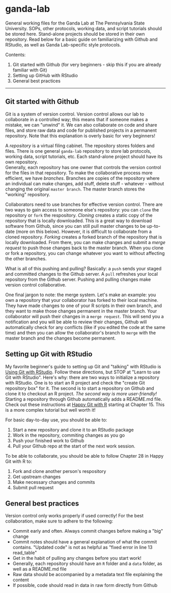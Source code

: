 # ganda-lab
General working files for the Ganda Lab at The Pennsylvania State University. SOPs, other protocols, working data, and script tutorials should be stored here. Stand-alone projects should be stored in their own repository. Read below for a basic guide on familiarizing with Github and RStudio, as well as Ganda Lab-specific style protocols.  

Contents:  
1. Git started with Github (for very beginners - skip this if you are already familiar with Git)
2. Setting up GitHub with RStudio
3. General best practices
---  


## Git started with Github  

Git is a system of version control. Version control allows our lab to collaborate in a controlled way; this means that if someone makes a mistake, we can "unwind" it. We can also collaborate on code and share files, and store raw data and code for published projects in a permanent repository. Note that this explanation is overly basic for very beginners!  

A *repository* is a virtual filing cabinet. The repository stores folders and files. There is one general `ganda-lab` repository to store lab protocols, working data, script tutorials, etc. Each stand-alone project should have its own repository.  
Generally, each repository has one owner that controls the version control for the files in that repository. To make the collaborative process more efficient, we have *branches*. Branches are copies of the repository where an individual can make changes, add stuff, delete stuff - whatever - without changing the original `master branch`. The master branch stores the "working" repository.  

Collaborators need to use branches for effective version control. There are two ways to gain access to someone else's repository: you can `clone` the repository or `fork` the respository. *Cloning* creates a static copy of the repository that is locally downloaded. This is a great way to download software from Github, since you can still pull master changes to be up-to-date (more on this below). However, it is difficult to collaborate from a cloned repository. *Forking* creates a forked branch of the repository that is locally downloaded. From there, you can make changes and submit a *merge request* to push those changes back to the master branch. When you clone or fork a repository, you can change whatever you want to without affecting the other branches. 

What is all of this pushing and pulling? Basically: a `push` sends your staged and committed changes to the Github server. A `pull` refreshes your local repository from the Github server. Pushing and pulling changes make version control collaborative.

One final jargon to note: the merge system. Let's make an example: you own a repository that your collaborator has forked to their local machine. They have made changes to one of your R scripts in their own branch, and they want to make those changes permanent in the master branch. Your collaborator will push their changes in a `merge request`. This will send you a notification and you will be able to review their changes, Github will automatically check for any conflicts (like if you edited the code at the same time) and then you can allow the collaborator's branch to `merge` with the master branch and the changes become permanent.  

## Setting up Git with RStudio

My favorite beginner's guide to setting up Git and "talking" with RStudio is [Using Git with RStudio](https://jennybc.github.io/2014-05-12-ubc/ubc-r/session03_git.html). Follow these directions, but STOP at "Learn to use Git with RStudio". Here's why: there are two ways to initialize a repository with RStudio. One is to start an R project and check the "create Git repository box" for it. The second is to start a repository on Github and clone it to checkout an R project. *The second way is more user-friendly!* Starting a repository through Github automatically adds a README.md file. Check out these instructions at [Happy Git with R](https://happygitwithr.com) starting at Chapter 15. This is a more complex tutorial but well worth it!

For basic day-to-day use, you should be able to:  
1. Start a new repository and clone it to an RStudio package
2. Work in the repository, commiting changes as you go
3. Push your finished work to Github 
4. Pull your Github repo at the start of the next work session. 

To be able to collaborate, you should be able to follow Chapter 28 in Happy Git with R to:
1. Fork and clone another person's respository
2. Get upstream changes
3. Make necessary changes and commits
4. Submit pull request

## General best practices

Version control only works properly if used correctly! For the best collaboration, make sure to adhere to the following:  

* Commit early and often. Always commit changes before making a "big" change 
* Commit notes should have a general explanation of what the commit contains. "Updated code" is not as helpful as "fixed error in line 13 read_table"
* Get in the habit of pulling any changes before you start work! 
* Generally, each repository should have an `R` folder and a `data` folder, as well as a README.md file
* Raw data should be accompanied by a metadata text file explaining the content
* If possible, code should read in data in raw form directly from Github 
